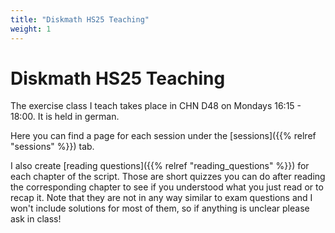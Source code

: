 ```yaml
---
title: "Diskmath HS25 Teaching"
weight: 1
---
```

# Diskmath HS25 Teaching

The exercise class I teach takes place in CHN D48 on Mondays 16:15 - 18:00. It is held in german.

Here you can find a page for each session under the [sessions]({{% relref "sessions" %}}) tab.

I also create [reading questions]({{% relref "reading_questions" %}}) for each chapter of the script. Those are short quizzes you can do after reading the corresponding chapter to see if you understood what you just read or to recap it. Note that they are not in any way similar to exam questions and I won't include solutions for most of them, so if anything is unclear please ask in class!